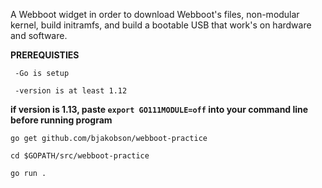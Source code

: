 A Webboot widget in order to download Webboot's files, non-modular kernel, build initramfs, and build a bootable USB that work's on hardware and software.


 **PREREQUISTIES**
 
     -Go is setup
  
     -version is at least 1.12
  
  **if version is 1.13, paste `export GO111MODULE=off` into your command line before running program**



`go get github.com/bjakobson/webboot-practice`

`cd $GOPATH/src/webboot-practice`

`go run .`




